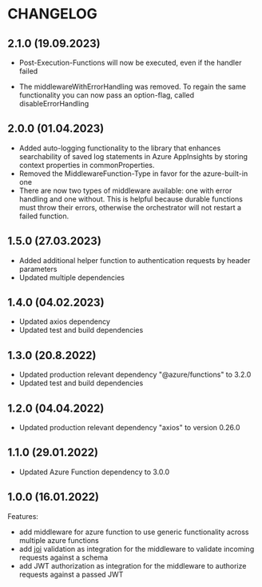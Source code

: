 # CHANGELOG

## 2.1.0 (19.09.2023)
+ Post-Execution-Functions will now be executed, even if the handler failed
- The middlewareWithErrorHandling was removed. To regain the same functionality you can now pass an option-flag, called disableErrorHandling

## 2.0.0 (01.04.2023)
- Added auto-logging functionality to the library that enhances searchability of saved log statements in Azure AppInsights by storing context properties in commonProperties. 
- Removed the MiddlewareFunction-Type in favor for the azure-built-in one 
- There are now two types of middleware available: one with error handling and one without. This is helpful because durable functions must throw their errors, otherwise the orchestrator will not restart a failed function.


## 1.5.0 (27.03.2023)

- Added additional helper function to authentication requests by header parameters
- Updated multiple dependencies

## 1.4.0 (04.02.2023)

- Updated axios dependency
- Updated test and build dependencies

## 1.3.0 (20.8.2022)

- Updated production relevant dependency "@azure/functions" to 3.2.0
- Updated test and build dependencies

## 1.2.0 (04.04.2022)

- Updated production relevant dependency "axios" to version 0.26.0

## 1.1.0 (29.01.2022)

- Updated Azure Function dependency to 3.0.0

## 1.0.0 (16.01.2022)

Features:

  - add middleware for azure function to use generic functionality across multiple azure functions
  - add [joi](https://github.com/sideway/joi) validation as integration for the middleware to validate incoming requests against a schema
  - add JWT authorization as integration for the middleware to authorize requests against a passed JWT
